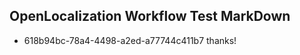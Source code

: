 ## OpenLocalization Workflow Test MarkDown
* 618b94bc-78a4-4498-a2ed-a77744c411b7 thanks!

<!--HONumber=Jul16_HO4-->


